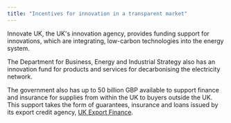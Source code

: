 ```yaml
---
title: "Incentives for innovation in a transparent market"
---
```

Innovate UK, the UK's innovation agency, provides funding support for innovations, which are integrating, low-carbon technologies into the energy system.
 
The Department for Business, Energy and Industrial Strategy also has an innovation fund for products and services for decarbonising the electricity network. 

The government also has up to 50 billion GBP available to support finance and insurance for   supplies from within the UK to buyers outside the UK. This support takes the form of guarantees, insurance and loans issued by its export credit agency, [UK Export Finance](https://www.gov.uk/guidance/inward-investment-access-to-the-uks-export-credit-agency).
